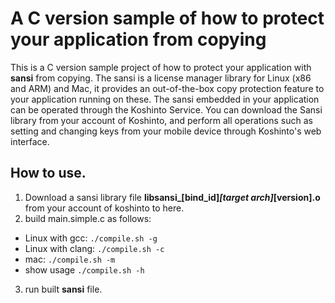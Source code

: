 # A C version sample of how to protect your application from copying

This is a C version sample project of how to  protect your application with **sansi** from copying.
The sansi is a license manager library for Linux (x86 and ARM) and Mac, it provides an out-of-the-box copy protection feature to your application running on these.
The sansi embedded in your application can be operated through the Koshinto Service. You can download the Sansi library from your account of Koshinto, and perform all operations such as setting and changing keys from your mobile device through Koshinto's web interface.

## How to use.

1. Download a sansi library file **libsansi_[bind_id]_[target arch]_[version].o** from your account of koshinto to here.
2. build main.simple.c as follows:
  - Linux with gcc: ```./compile.sh -g```
  - Linux with clang: ```./compile.sh -c```
  - mac: ```./compile.sh -m```
  - show usage ```./compile.sh -h```
3. run built **sansi** file.
